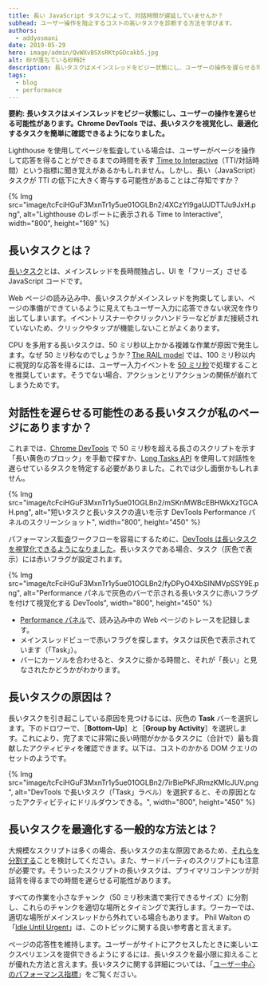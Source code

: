 ```yaml
---
title: 長い JavaScript タスクによって、対話時間が遅延していませんか？
subhead: ユーザー操作を阻止するコストの高いタスクを診断する方法を学びます。
authors:
  - addyosmani
date: 2019-05-29
hero: image/admin/QvWXvBSXsRKtpGOcakb5.jpg
alt: 砂が落ちている砂時計
description: 長いタスクはメインスレッドをビジー状態にし、ユーザーの操作を遅らせる可能性があります。Chrome DevTools では、長いタスクを視覚化し、最適化するタスクを簡単に確認できるようになりました。
tags:
  - blog
  - performance
---
```


**要約: 長いタスクはメインスレッドをビジー状態にし、ユーザーの操作を遅らせる可能性があります。Chrome DevTools では、長いタスクを視覚化し、最適化するタスクを簡単に確認できるようになりました。**

Lighthouse を使用してページを監査している場合は、ユーザーがページを操作して応答を得ることができるまでの時間を表す [Time to Interactive](/tti/)（TTI/対話時間）という指標に聞き覚えがあるかもしれません。しかし、長い（JavaScript）タスクが  TTI の低下に大きく寄与する可能性があることはご存知ですか？

{% Img src="image/tcFciHGuF3MxnTr1y5ue01OGLBn2/4XCzYI9gaUJDTTJu9JxH.png", alt="Lighthouse のレポートに表示される Time to Interactive", width="800", height="169" %}

## 長いタスクとは？

[長いタスク](https://developer.mozilla.org/docs/Web/API/Long_Tasks_API)とは、メインスレッドを長時間独占し、UI を「フリーズ」させる JavaScript コードです。

Web ページの読み込み中、長いタスクがメインスレッドを拘束してしまい、ページの準備ができているように見えてもユーザー入力に応答できない状況を作り出してしまいます。イベントリスナーやクリックハンドラーなどがまだ接続されていないため、クリックやタップが機能しないことがよくあります。

CPU を多用する長いタスクは、50 ミリ秒以上かかる複雑な作業が原因で発生します。なぜ 50 ミリ秒なのでしょうか？[The RAIL model](https://developers.google.com/web/fundamentals/performance/rail) では、100 ミリ秒以内に視覚的な応答を得るには、ユーザー入力イベントを [50 ミリ秒](https://developers.google.com/web/fundamentals/performance/rail#response)で処理することを推奨しています。そうでない場合、アクションとリアクションの関係が崩れてしまうためです。

## 対話性を遅らせる可能性のある長いタスクが私のページにありますか？

これまでは、[Chrome DevTools](https://developer.chrome.com/docs/devtools/) で 50 ミリ秒を超える長さのスクリプトを示す「長い黄色のブロック」を手動で探すか、[Long Tasks API](https://calendar.perfplanet.com/2017/tracking-cpu-with-long-tasks-api/) を使用して対話性を遅らせているタスクを特定する必要がありました。これでは少し面倒かもしれません。

{% Img src="image/tcFciHGuF3MxnTr1y5ue01OGLBn2/mSKnMWBcEBHWkXzTGCAH.png", alt="短いタスクと長いタスクの違いを示す DevTools Performance パネルのスクリーンショット", width="800", height="450" %}

パフォーマンス監査ワークフローを容易にするために、[DevTools は長いタスクを視覚化できるようになりました](https://developers.google.com/web/updates/2019/03/devtools#longtasks)。長いタスクである場合、タスク（灰色で表示）には赤いフラグが設定されます。

{% Img src="image/tcFciHGuF3MxnTr1y5ue01OGLBn2/fyDPyO4XbSINMVpSSY9E.png", alt="Performance パネルで灰色のバーで示される長いタスクに赤いフラグを付けて視覚化する DevTools", width="800", height="450" %}

- [Performance パネル](https://developer.chrome.com/docs/devtools/evaluate-performance/)で、読み込み中の Web ページのトレースを記録します。
- メインスレッドビューで赤いフラグを探します。タスクは灰色で表示されています（「Task」）。
- バーにカーソルを合わせると、タスクに掛かる時間と、それが「長い」と見なされたかどうかがわかります。

## 長いタスクの原因は？

長いタスクを引き起こしている原因を見つけるには、灰色の **Task** バーを選択します。下のドロワーで、［**Bottom-Up**］と［**Group by Activity**］を選択します。これにより、完了までに非常に長い時間がかかるタスクに（合計で）最も貢献したアクティビティを確認できます。以下は、コストのかかる DOM クエリのセットのようです。

{% Img src="image/tcFciHGuF3MxnTr1y5ue01OGLBn2/7irBiePkFJRmzKMlcJUV.png", alt="DevTools で長いタスク（「Task」ラベル）を選択すると、その原因となったアクティビティにドリルダウンできる。", width="800", height="450" %}

## 長いタスクを最適化する一般的な方法とは？

大規模なスクリプトは多くの場合、長いタスクの主な原因であるため、[それらを分割する](/reduce-javascript-payloads-with-code-splitting)ことを検討してください。また、サードパーティのスクリプトにも注意が必要です。そういったスクリプトの長いタスクは、プライマリコンテンツが対話背を得るまでの時間を遅らせる可能性があります。

すべての作業を小さなチャンク（50 ミリ秒未満で実行できるサイズ）に分割し、これらのチャンクを適切な場所とタイミングで実行します。ワーカーでは、適切な場所がメインスレッドから外れている場合もあります。 Phil Walton の「[Idle Until Urgent](https://philipwalton.com/articles/idle-until-urgent/)」は、このトピックに関する良い参考書と言えます。

ページの応答性を維持します。ユーザーがサイトにアクセスしたときに楽しいエクスペリエンスを提供できるようにするには、長いタスクを最小限に抑えることが優れた方法と言えます。長いタスクに関する詳細については、「[ユーザー中心のパフォーマンス指標](https://developers.google.com/web/fundamentals/performance/user-centric-performance-metrics#tracking_long_tasks)」をご覧ください。
